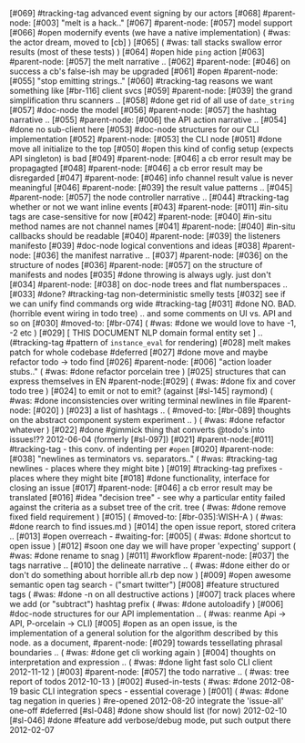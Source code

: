 [#069]       #tracking-tag advanced event signing by our actors
[#068]       #parent-node: [#003] "melt is a hack.."
[#067]       #parent-node: [#057] model support
[#066] #open modernify events (we have a native implementation)
             ( #was: the actor dream, moved to [cb] )
[#065]       ( #was: tall stacks swallow error results (most of these tests) )
[#064] #open hide `ping` action
[#063]       #parent-node: [#057] the melt narrative ..
[#062]       #parent-node: [#046] on success a cb's false-ish may be upgraded
[#061] #open #parent-node: [#055] "stop emitting strings.."
[#060]       #tracking-tag reasons we want something like [#br-116] client svcs
[#059]       #parent-node: [#039] the grand simplification thru scanners ..
[#058]       #done get rid of all use of `date_string`
[#057]       #doc-node the model
[#056]       #parent-node: [#057] the hashtag narrative ..
[#055]       #parent-node: [#006] the API action narrative ..
[#054]       #done no sub-client here
[#053]       #doc-node structures for our CLI implementation
[#052]       #parent-node: [#053] the CLI node
[#051]       #done move all initialize to the top
[#050] #open this kind of config setup (expects API singleton) is bad
[#049]       #parent-node: [#046] a cb error result may be propagagted
[#048]       #parent-node: [#046] a cb error result may be disregarded
[#047]       #parent-node: [#046] info channel result value is never meaningful
[#046]       #parent-node: [#039] the result value patterns ..
[#045]       #parent-node: [#057] the node controller narrative ..
[#044]       #tracking-tag whether or not we want inline events
[#043]       #parent-node: [#011] #in-situ tags are case-sensitive for now
[#042]       #parent-node: [#040] #in-situ method names are not channel names
[#041]       #parent-node: [#040] #in-situ callbacks should be readable
[#040]       #parent-node: [#039] the listeners manifesto
[#039]       #doc-node logical conventions and ideas
[#038]       #parent-node: [#036] the manifest narrative ..
[#037]       #parent-node: [#036] on the structure of nodes
[#036]       #parent-node: [#057] on the structure of manifests and nodes
[#035]       #done throwing is always ugly. just don't
[#034]       #parent-node: [#038] on doc-node trees and flat numberspaces ..
[#033] #done?  #tracking-tag non-deterministic smelly tests
[#032]       see if we can unify find commands org wide #tracking-tag
[#031]       #done NO. BAD. (horrible event wiring in todo tree) ..
               and some comments on UI vs. API and so on
[#030]       #moved-to: [#br-074]
             ( #was: #done we would love to have -1, -2 etc )
[#029]       [ THIS DOCUMENT NLP domain formal entity set ] ..
             (#tracking-tag #pattern of `instance_eval` for rendering)
[#028]       melt makes patch for whole codebase #deferred
[#027]       #done move and maybe refactor todo -> todo find
[#026]       #parent-node: [#006] "action loader stubs.."
             ( #was: #done refactor porcelain tree )
[#025]       structures that can express themselves in EN #parent-node:[#029]
             ( #was: #done fix and cover todo tree )
[#024]       to emit or not to emit? (against [#sl-145] raymond)
             ( #was: #done inconsistencies over writing terminal newlines
               in file #parent-node: [#020] )
[#023]       a list of hashtags ..
             ( #moved-to: [#br-089] thoughts on the abstract component system experiment .. )
             ( #was: #done refactor whatever )
[#022]       #done #gimmick thing that converts @todo's into issues!??
             2012-06-04   (formerly [#sl-097])
[#021]       #parent-node:[#011] #tracking-tag - this conv. of indenting per `#open`
[#020]       #parent-node:[#038] "newlines as terminators vs. separators.."
             ( #was: #tracking-tag newlines - places where they might bite )
[#019]       #tracking-tag prefixes - places where they might bite
[#018]       #done functionality, interface for closing an issue
[#017]       #parent-node: [#046] a cb error result may be translated
[#016] #idea "decision tree" - see why a particular entity failed
               against the criteria as a subset tree of the crit. tree
             ( #was: #done remove fixed field requirement )
[#015]       ( #moved-to: [#br-035]:WISH-A )
             ( #was: #done rearch to find issues.md )
[#014]       the open issue report, stored critera ..
[#013] #open overreach - #waiting-for: [#005]
             ( #was: #done shortcut to open issue )
[#012] #soon one day we will have proper 'expecting' support
             ( #was: #done rename to snag )
[#011]       #workflow #parent-node: [#037] the tags narrative ..
[#010]       the delineate narrative ..
             ( #was: #done either do or don't do something about horrible
             all.rb dep now )
[#009] #open awesome semantic open tag search - ("smart twitter")
[#008]       #feature structured tags
             ( #was: #done -n on all destructive actions )
[#007]       track places where we add (or "subtract") hashtag prefix
             ( #was: #done autoloadify )
[#006]       #doc-node structures for our API implementation ..
             ( #was: reanme Api -> API, P-orcelain -> CLI)
[#005] #open as an open issue, is the implementation of a general solution
             for the algorithm described by this node. as a document,
             #parent-node: [#029] towards tessellating phrasal boundaries ..
             ( #was: #done get cli working again )
[#004]       thoughts on interpretation and expression ..
             ( #was: #done light fast solo CLI client 2012-11-12 )
[#003]       #parent-node: [#057] the todo narrative ..
             ( #was: tree report of todos 2012-10-13 )
[#002]       #used-in-tests
             ( #was: #done 2012-08-19 basic CLI integration specs -
               essential coverage  )
[#001]       ( #was: #done tag negation in queries )
             #re-opened 2012-08-20 integrate the 'issue-all' one-off #deferred
[#sl-048]    #done show should list (for now) 2012-02-10
[#sl-046]    #done #feature add verbose/debug mode,
               put such output there 2012-02-07

